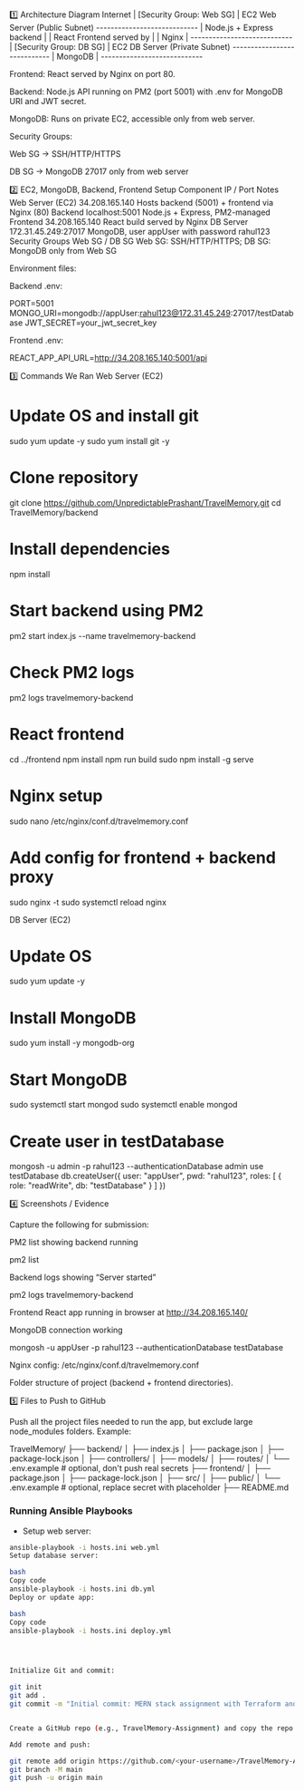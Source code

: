 1️⃣ Architecture Diagram
          Internet
             |
       [Security Group: Web SG]
             |
       EC2 Web Server (Public Subnet)
       ----------------------------
       | Node.js + Express backend |
       | React Frontend served by  |
       |        Nginx             |
       ----------------------------
             |
       [Security Group: DB SG]
             |
       EC2 DB Server (Private Subnet)
       ----------------------------
       |       MongoDB            |
       ----------------------------


Frontend: React served by Nginx on port 80.

Backend: Node.js API running on PM2 (port 5001) with .env for MongoDB URI and JWT secret.

MongoDB: Runs on private EC2, accessible only from web server.

Security Groups:

Web SG → SSH/HTTP/HTTPS

DB SG → MongoDB 27017 only from web server

2️⃣ EC2, MongoDB, Backend, Frontend Setup
Component	IP / Port	Notes
Web Server (EC2)	34.208.165.140	Hosts backend (5001) + frontend via Nginx (80)
Backend	localhost:5001	Node.js + Express, PM2-managed
Frontend	34.208.165.140	React build served by Nginx
DB Server	172.31.45.249:27017	MongoDB, user appUser with password rahul123
Security Groups	Web SG / DB SG	Web SG: SSH/HTTP/HTTPS; DB SG: MongoDB only from Web SG

Environment files:

Backend .env:

PORT=5001
MONGO_URI=mongodb://appUser:rahul123@172.31.45.249:27017/testDatabase
JWT_SECRET=your_jwt_secret_key


Frontend .env:

REACT_APP_API_URL=http://34.208.165.140:5001/api

3️⃣ Commands We Ran
Web Server (EC2)
# Update OS and install git
sudo yum update -y
sudo yum install git -y

# Clone repository
git clone https://github.com/UnpredictablePrashant/TravelMemory.git
cd TravelMemory/backend

# Install dependencies
npm install

# Start backend using PM2
pm2 start index.js --name travelmemory-backend

# Check PM2 logs
pm2 logs travelmemory-backend

# React frontend
cd ../frontend
npm install
npm run build
sudo npm install -g serve

# Nginx setup
sudo nano /etc/nginx/conf.d/travelmemory.conf
# Add config for frontend + backend proxy
sudo nginx -t
sudo systemctl reload nginx

DB Server (EC2)
# Update OS
sudo yum update -y

# Install MongoDB
sudo yum install -y mongodb-org

# Start MongoDB
sudo systemctl start mongod
sudo systemctl enable mongod

# Create user in testDatabase
mongosh -u admin -p rahul123 --authenticationDatabase admin
use testDatabase
db.createUser({
  user: "appUser",
  pwd: "rahul123",
  roles: [ { role: "readWrite", db: "testDatabase" } ]
})


4️⃣ Screenshots / Evidence

Capture the following for submission:

PM2 list showing backend running

pm2 list


Backend logs showing “Server started”

pm2 logs travelmemory-backend


Frontend React app running in browser at http://34.208.165.140/

MongoDB connection working

mongosh -u appUser -p rahul123 --authenticationDatabase testDatabase


Nginx config: /etc/nginx/conf.d/travelmemory.conf

Folder structure of project (backend + frontend directories).


5️⃣ Files to Push to GitHub

Push all the project files needed to run the app, but exclude large node_modules folders. Example:

TravelMemory/
├── backend/
│   ├── index.js
│   ├── package.json
│   ├── package-lock.json
│   ├── controllers/
│   ├── models/
│   ├── routes/
│   └── .env.example   # optional, don't push real secrets
├── frontend/
│   ├── package.json
│   ├── package-lock.json
│   ├── src/
│   ├── public/
│   └── .env.example   # optional, replace secret with placeholder
├── README.md





### Running Ansible Playbooks

- Setup web server:
```bash
ansible-playbook -i hosts.ini web.yml
Setup database server:

bash
Copy code
ansible-playbook -i hosts.ini db.yml
Deploy or update app:

bash
Copy code
ansible-playbook -i hosts.ini deploy.yml




Initialize Git and commit:

git init
git add .
git commit -m "Initial commit: MERN stack assignment with Terraform and Ansible"


Create a GitHub repo (e.g., TravelMemory-Assignment) and copy the repo URL.

Add remote and push:

git remote add origin https://github.com/<your-username>/TravelMemory-Assignment.git
git branch -M main
git push -u origin main